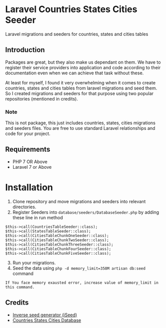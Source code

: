 # Laravel Countries States Cities Seeder
Laravel migrations and seeders for countries, states and cities tables


## Introduction
Packages are great, but they also make us dependant on them. We have to register their service providers into application and code according to their documentation even when we can achieve that task without these.

At least for myself, I found it very overwhelming when it comes to create countries, states and cities tables from laravel migrations and seed them. So I created migrations and seeders for that purpose using two popular repositories (mentioned in credits).

### Note
This is not package, this just includes countries, states, cities migrations and seeders files. You are free to use standard Laravel relationships and code for your project.

## Requirements
* PHP 7 OR Above
* Laravel 7 or Above

# Installation
1. Clone repository and move migrations and seeders into relevant directories.
2. Register Seeders into `database/seeders/DatabaseSeeder.php` by adding these line in run method
```
$this->call(CountriesTableSeeder::class);
$this->call(StatesTableSeeder::class);
$this->call(CitiesTableChunkOneSeeder::class);
$this->call(CitiesTableChunkTwoSeeder::class);
$this->call(CitiesTableChunkThreeSeeder::class);
$this->call(CitiesTableChunkFourSeeder::class);
$this->call(CitiesTableChunkFiveSeeder::class);
```
3. Run your migrations.
5. Seed the data using `php -d memory_limit=350M artisan db:seed` command
```
If You face memory exausted error, increase value of memory_limit in this command.
```

## Credits
* [Inverse seed generator (iSeed)](https://github.com/orangehill/iseed)
* [Countries States Cities Database](https://github.com/dr5hn/countries-states-cities-database)
